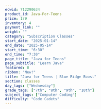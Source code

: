 ```yaml
---
ecwid: 712290634
product_id: Java-For-Teens
price: 179
inventory: 4
payment_link: ""
weight: ""
category: "Subscription Classes"
start_date: "2025-01-14"
end_date: "2025-05-14"
start_time: "6:30"
end_time: "7:30"
page_title: "Java for Teens"
page_subtitle: "Learn Java"
featured: 0
ribbon: "New!"
title: "Java for Teens | Blue Ridge Boost"
section: classes
day_tags: ["Wednesday"]
grade_tags: ["7th", "8th", "9th", "10th"]
subject_tags: ["Computer Coding"]
difficulty: "Code Cadets"
---
```


